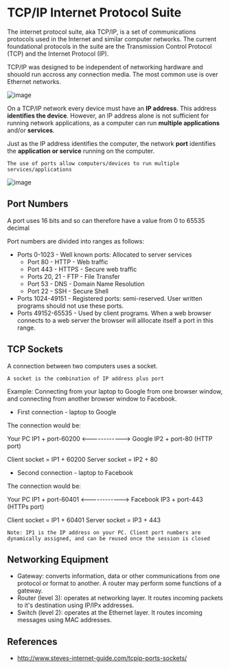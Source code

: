 # TCP/IP Internet Protocol Suite 

The internet protocol suite, aka TCP/IP, is a set of communications protocols used in the Internet and similar
computer networks. The current foundational protocols in the suite are the Transmission Control Protocol (TCP)
and the Internet Protocol (IP).

TCP/IP was designed to be independent of networking hardware and shouold run accross any connection media. The most
common use is over Ethernet networks.

![image](https://user-images.githubusercontent.com/20572328/148590724-8f063f51-8a13-4e1d-9726-f543beb2de31.png)

On a TCP/IP network every device must have an **IP address**. This address **identifies the device**. However, an IP
address alone is not sufficient for running network applications, as a computer can run **multiple applications**
and/or **services**.

Just as the IP address identifies the computer, the network **port** identifies the **application or service** running
on the computer.

```The use of ports allow computers/devices to run multiple services/applications```

![image](https://user-images.githubusercontent.com/20572328/148590901-58a5e0d8-183f-4aad-8982-689cf4ce55f9.png)

## Port Numbers

A port uses 16 bits and so can therefore have a value from 0 to 65535 decimal

Port numbers are divided into ranges as follows:

  - Ports 0-1023 - Well known ports: Allocated to server services
    - Port 80 - HTTP - Web traffic
    - Port 443 - HTTPS - Secure web traffic
    - Ports 20, 21 - FTP - File Transfer
    - Port 53 - DNS - Domain Name Resolution
    - Port 22 - SSH - Secure Shell
  - Ports 1024-49151 - Registered ports: semi-reserved. User written programs should not use these ports.
  - Ports 49152-65535 - Used by client programs. When a web browser connects to a web server the browser will alllocate itself a port in this range.

## TCP Sockets

A connection between two computers uses a socket.

```A socket is the combination of IP address plus port```

Example: Connecting from your laptop to Google from one browser window, and connecting from another browser window to Facebook.

  - First connection - laptop to Google

The connection would be:

Your PC IP1 + port-60200 <------------> Google IP2 + port-80 (HTTP port)

Client socket = IP1 + 60200
Server socket = IP2 + 80

  - Second connection - laptop to Facebook

The connection would be:

Your PC IP1 + port-60401 <------------> Facebook IP3 + port-443 (HTTPs port)

Client socket = IP1 + 60401
Server socket = IP3 + 443

```Note: IP1 is the IP address on your PC. Client port numbers are dynamically assigned, and can be reused once the session is closed```

## Networking Equipment

- Gateway: converts information, data or other communications from one protocol or format to another. A router may perform some functions of a gateway.
- Router (level 3): operates at networking layer. It routes incoming packets to it's destination using IP/IPx addresses.
- Switch (level 2): operates at the Ethernet layer. It routes incoming messages using MAC addresses.

## References

- http://www.steves-internet-guide.com/tcpip-ports-sockets/
